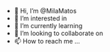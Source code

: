 - 👋 Hi, I’m @MilaMatos
- 👀 I’m interested in
- 🌱 I’m currently learning
- 💞️ I’m looking to collaborate on
- 📫 How to reach me ... 

<!---
MilaMatos/MilaMatos is a ✨ special ✨ repository because its `README.md` (this file) appears on your GitHub profile.
You can click the Preview link to take a look at your changes.
--->
